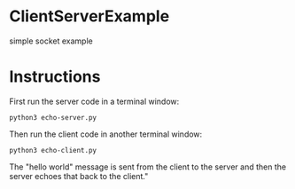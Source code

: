 # ClientServerExample
simple socket example

# Instructions
First run the server code in a terminal window:

`python3 echo-server.py`

Then run the client code in another terminal window:

`python3 echo-client.py`

The "hello world" message is sent from the client to the server and then the server echoes that back to the client."


